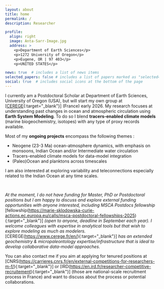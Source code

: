 ```yaml
---
layout: about
title: home
permalink: /
description: Researcher 

profile:
  align: right
  image: Anta-Sarr-Image.jpg
  address: >
    <p>Department of Earth Sciences</p>
    <p>1272 University of Oregon</p>
    <p>Eugene, OR | 97 403</p>
    <p>UNITED STATES</p>

news: true  # includes a list of news items
selected_papers: false # includes a list of papers marked as "selected={true}"
social: true  # includes social icons at the bottom of the page
---
```


I currently am a Postdoctoral Scholar at Department of Earth Sciences, University of Oregon (USA), but will start my own group at [[CEREGE](https://www.cerege.fr/en/){:target="_blank"}] (France) early 2026. My research focuses at understanding past changes in ocean and atmospheric circulation using __Earth System Modeling__. To do so I blend __tracers-enabled climate models__ (marine biogeochemistry, isotopes) with any type of proxy records available. 

Most of my __ongoing projects__ encompass the following themes :

- Neogene (23-3 Ma) ocean-atmosphere dynamics, with emphasis on monsoons, Indian Ocean and/or Intermediate water circulation
- Tracers-enabled climate models for data-model integration 
- (Paleo)Ocean and planktons across timescales

I am also interested at exploring variability and teleconnections especially related to the Indian Ocean at any time scales.
<p>&nbsp;</p>


_At the moment, I do not have funding for Master, PhD or Postdoctoral positions but I am happy to discuss and explore external funding opportunities with anyone interested, including MSCA Postdocs fellowship_ [fellowship(https://marie-sklodowska-curie-actions.ec.europa.eu/calls/msca-postdoctoral-fellowships-2025){:target="_blank"}] _(open to anyone, deadline in September each year)._ _I welcome colleagues with expertise in analytical tools but that wish to explore modeling as much as modelers._ [CEREGE(https://www.cerege.fr/en/){:target="_blank"}] _has an extended geochemistry & micropaleontology expertise/infrastructure that is ideal to develop collaborative data-model approaches._

You can also contact me if you aim at applying for tenured positions at [CNRS(https://carrieres.cnrs.fr/en/external-competitions-for-researchers-m-f/){:target="_blank"}] or [IRD(https://en.ird.fr/researcher-competitive-recruitement){:target="_blank"}] (those are national-scale recruitment process in France) and want to discuss about the process or potential collaborations. 





